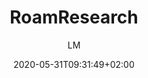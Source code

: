 ---
title: "RoamResearch"
images: # Create a folder in /static/images/tools that has the same name as this current markdown file and place the images there. We only need the file name here. If this is not clear, please refer to existing tools as references.
  - path: roamresearch-landing.png
  - path: roamresearch-editing.png
  - path: roamresearch-links-2.png
  - path: roamresearch-links.png
  - path: roamresearch-all-pages.png
categories:
  - Project Management
  - Publishing and Sharing
  - Communications
tags:
  - Note-taking
  - Reference Management
  - Writing
links:
  - name: roamresearch
    link: https://roamresearch.com
summary: "Online note-taking with zettelkasten method (connected notes)"
features:
  - day-based notes
  - graphical view
  - connected notes makes it easier to search and make connections
platforms:
  - Web
fields:
  - "General and Interdisciplinary"
plans:
  - name:
    description:
makers: # the makers of the tool
  - name:
    description:
author: LM  # the person who submitted this tool to KausalFlow
date: 2020-05-31T09:31:49+02:00
draft: false
---
